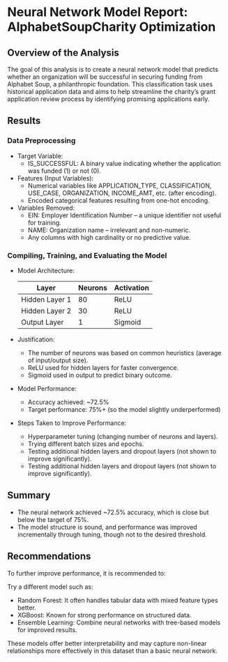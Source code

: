 # Neural Network Model Report: AlphabetSoupCharity Optimization

## Overview of the Analysis
The goal of this analysis is to create a neural network model that predicts whether an organization will be successful in securing funding from Alphabet Soup, a philanthropic foundation. This classification task uses historical application data and aims to help streamline the charity’s grant application review process by identifying promising applications early.

## Results
###  Data Preprocessing
* Target Variable: 
  *  IS_SUCCESSFUL: A binary value indicating whether the application was funded (1) or not (0).
*  Features (Input Variables):
    * Numerical variables like APPLICATION_TYPE, CLASSIFICATION, USE_CASE, ORGANIZATION, INCOME_AMT, etc. (after encoding).
    * Encoded categorical features resulting from one-hot encoding.
* Variables Removed:
    * EIN: Employer Identification Number – a unique identifier not useful for training.
    * NAME: Organization name – irrelevant and non-numeric.
    * Any columns with high cardinality or no predictive value.
### Compiling, Training, and Evaluating the Model
* Model Architecture:

  | Layer          | Neurons | Activation |
  | -------------- | ------- | ---------- |
  | Hidden Layer 1 | 80      | ReLU       |
  | Hidden Layer 2 | 30      | ReLU       |
  | Output Layer   | 1       | Sigmoid    |
* Justification:
    * The number of neurons was based on common heuristics (average of input/output size).
    * ReLU used for hidden layers for faster convergence.
    * Sigmoid used in output to predict binary outcome. 
* Model Performance:
    * Accuracy achieved: ~72.5%
    * Target performance: 75%+ (so the model slightly underperformed)
* Steps Taken to Improve Performance:
    * Hyperparameter tuning (changing number of neurons and layers).
    * Trying different batch sizes and epochs.
    * Testing additional hidden layers and dropout layers (not shown to improve significantly).
    * Testing additional hidden layers and dropout layers (not shown to improve significantly).

## Summary
* The neural network achieved ~72.5% accuracy, which is close but below the target of 75%.
* The model structure is sound, and performance was improved incrementally through tuning, though not to the desired threshold.

## Recommendations
To further improve performance, it is recommended to:

Try a different model such as:
* Random Forest: It often handles tabular data with mixed feature types better.
* XGBoost: Known for strong performance on structured data.
* Ensemble Learning: Combine neural networks with tree-based models for improved results.

These models offer better interpretability and may capture non-linear relationships more effectively in this dataset than a basic neural network.
